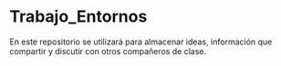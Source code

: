 # Trabajo_Entornos
En este repositorio se utilizará para almacenar ideas, información que compartir y discutir con otros compañeros de clase.
